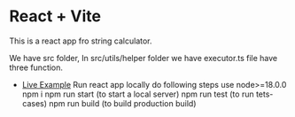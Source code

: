 # React + Vite

This is a react app fro string calculator.

We have src folder, In src/utils/helper folder we have executor.ts file have three function.

- [Live Example](https://stellar-sherbet-45826c.netlify.app//)
Run react app locally do following steps
use node>=18.0.0
npm i
npm run start (to start a local server)
npm run test (to run tets-cases)
npm run build (to build production build)
